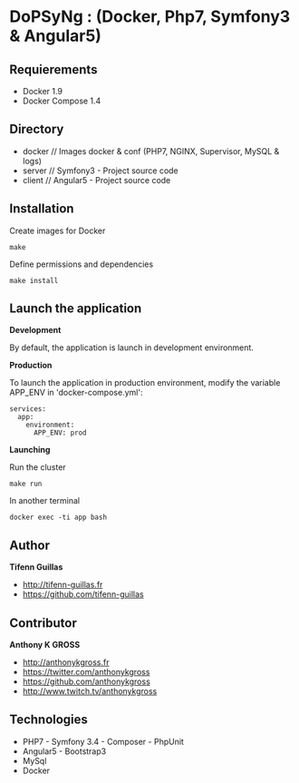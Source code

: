 # DoPSyNg : (Docker, Php7, Symfony3 & Angular5)

## Requierements
- Docker 1.9
- Docker Compose 1.4

## Directory 
- docker    // Images docker & conf (PHP7, NGINX, Supervisor, MySQL & logs)
- server    // Symfony3 - Project source code
- client    // Angular5 - Project source code

## Installation 

Create images for Docker
```console
make
```

Define permissions and dependencies
```console
make install
```

## Launch the application

**Development**

By default, the application is launch in development environment.

**Production**

To launch the application in production environment, modify the variable APP_ENV in 'docker-compose.yml':
```console
services:
  app:
    environment:
      APP_ENV: prod
```

**Launching**

Run the cluster
```console
make run
```

In another terminal
```console
docker exec -ti app bash
```

## Author

**Tifenn Guillas**
- <http://tifenn-guillas.fr>
- <https://github.com/tifenn-guillas>

## Contributor

**Anthony K GROSS**
- <http://anthonykgross.fr>
- <https://twitter.com/anthonykgross>
- <https://github.com/anthonykgross>
- <http://www.twitch.tv/anthonykgross>

## Technologies
- PHP7 - Symfony 3.4 - Composer - PhpUnit
- Angular5 - Bootstrap3
- MySql
- Docker
